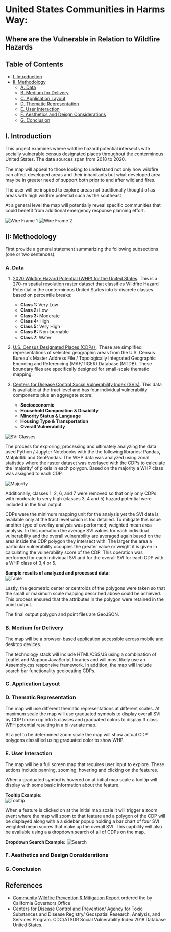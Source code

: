 # United States Communities in Harms Way:
## **Where are the Vulnerable in Relation to Wildfire Hazards**  

<!-- TOC -->

## Table of Contents
- [I. Introduction](#introduction)
- [II. Methodology](#II-Methodology)
   - [A. Data](#a-data)
   - [B. Medium for Delivery](#b-medium-for-delivery)
   - [C. Application Layout](#c-application-layout)
   - [D. Thematic Representation](#d-thematic-representation)
   - [E. User Interaction](#e-user-interaction)
   - [F. Aesthetics and Deisgn Considerations](#f-aesthetics-design-considerations)
   - [G. Conclusion](#g-conclusion)
   
<!-- /TOC -->

## I. Introduction  
This project examines where wildfire hazard potential intersects with socially vulnerable census designated places throughout the conterminous United States. The data sources span from 2018 to 2020. 

The map will appeal to those looking to understand not only how wildfire can affect developed areas and their inhabitants but what developed area may be in greater need of support both prior to and after wildland fires. 

The user will be inspired to explore areas not traditionally thought of as areas with high wildfire potential such as the southeast

At a general level the map will potentially reveal specific communities that could benefit from additional emergency response planning effort.

![Wire Frame 1](images/wireframe1.jpg)
![Wire Frame 2](images/wireframe2.jpg)

## II: Methodology  
First provide a general statement summarizing the following subsections (one or two sentences).

### A. Data  

1. [2020 Wildfire Hazard Potential (WHP) for the United States](https://www.fs.usda.gov/rmrs/datasets/wildfire-hazard-potential-united-states-270-m-version-2020-3rd-edition). This is a 270-m spatial resolution raster dataset that classifies Wildfire Hazard Potential in the conterminous United States into 5-discrete classes based on percentile breaks:   
       
    - **Class 1:** Very Low
    - **Class 2:** Low
    - **Class 3:** Moderate
    - **Class 4:** High
    - **Class 5:** Very High  
    - **Class 6:** Non-burnable  
    - **Class 7:** Water  

2. [U.S. Census Designated Places (CDPs) ](https://www2.census.gov/geo/tiger/GENZ2020/shp/cb_2020_us_place_500k.zip). These are simplified representations of selected geographic areas from the U.S. Census Bureau's Master Address File / Topologically Integrated Geographic Encoding and Referencing (MAF/TIGER) Database (MTDB). These boundary files are specifically designed for small-scale thematic mapping.    

3. [Centers for Disease Control Social Vulnerability Index (SVIs)](https://www.atsdr.cdc.gov/placeandhealth/svi/documentation/SVI_documentation_2018.html). This data is available at the tract level and has four individual vulnerability components plus an aggregate score:  

    - **Socioeconomic**
    - **Household Composition & Disability**
    - **Minority Status & Language**
    - **Housing Type & Transportation**
    - **Overall Vulnerability**  

![SVI Classes](images/CDC-SVI-Variables.jpg)

The process for exploring, processing and ultimately analyzing the data used Python / Jupyter Notebooks with the the following libraries: Pandas, Matplotlib and GeoPandas. The WHP data was analyzed using zonal statistics where the raster dataset was overlayed with the CDPs to calculate the 'majority' of pixels in each polygon. Based on the majority a WHP class was assigned to each CDP.  

![Majority](images/majority.jpg)  

Additionally, classes 1, 2, 6, and 7 were removed so that only only CDPs with moderate to very high (classes 3, 4 and 5) hazard potential were included in the final output.  

CDPs were the minimum mapping unit for the analysis yet the SVI data is available only at the tract level which is too detailed. To mitigate this issue another type of overlay analysis was performed; weighted mean area analysis. In this operation the average SVI values for each individual vulnerability and the overall vulnerability are averaged again based on the area inside the CDP polygon they intersect with. The larger the area a particular vulnerability occupies the greater value or weight it is given in calculating the vulnerability score of the CDP. This operation was performed for each individual SVI and for the overall SVI for each CDP with a WHP class of 3,4 or 5.

**Sample results of analyzed and processed data:**  
![Table](images/cleanedTable.JPG)  

Lastly, the geometric center or centroids of the polygons were taken so that the small or maximum scale mapping described above could be achieved. This process ensured that the attributes in the polygon were retained in the point output.  

The final output polygon and point files are GeoJSON.  

### B. Medium for Delivery  

The map will be a browser-based application accessible across mobile and desktop devices.  

The technology stack will include HTML/CSS/JS using a combination of Leaflet and Mapbox JavaScript libraries and will most likely use an Assembly.css responsive framework. In addition, the map will include search bar functionality geolocating CDPs.  

### C. Application Layout  

### D. Thematic Representation  

The map will use different thematic representations at different scales. At maximum scale the map will use graduated symbols to display overall SVI by CDP broken up into 5 classes and graduated colors to display 3 class WFH potential resulting in a bi-variate map. 

At a yet to be determined zoom scale the map will show actual CDP polygons classified using graduated color to show WHP.  

### E. User Interaction  

The map will be a full screen map that requires user input to explore. These actions include panning, zooming, hovering and clicking on the features. 

When a graduated symbol is hovered on at initial map scale a tooltip will display with some basic information about the feature.  

**Tooltip Example:**  
![Tooltip](images/gradTooltip.jpg)  


When a feature is clicked on at the initial map scale it will trigger a zoom event where the map will zoom to that feature and a polygon of the CDP will be displayed along with a a sidebar popup holding a bar chart of four SVI weighted mean scores that make up the overall SVI. This capbility will also be available using a a dropdown search of all of CDPs on the map.

**Dropdown Search Example:** 
![Search](images/searchBar.jpg) 

### F. Aesthetics and Design Considerations  


### G. Conclusion  


## References
- [Community Wildfire Prevention & Mitigation Report](https://www.fire.ca.gov/media/5584/45-day-report-final.pdf) ordered the by California Governors Office
- Centers for Disease Control and Prevention/ Agency for Toxic Substances and Disease Registry/ Geospatial Research, Analysis, and Services Program. CDC/ATSDR Social Vulnerability Index 2018 Database United States.